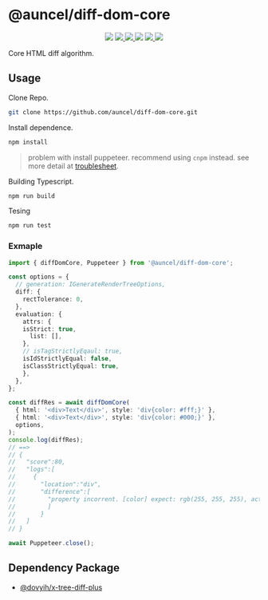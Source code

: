 # @auncel/diff-dom-core

<p style="text-align: center;">
  <img src="https://travis-ci.com/auncel/diff-dom-core.svg?branch=master" />
  <a href="https://codecov.io/gh/auncel/diff-dom-core">
    <img src="https://codecov.io/gh/auncel/diff-dom-core/branch/master/graph/badge.svg" />
  </a>
  <a href="https://www.npmjs.com/package/@auncel/diff-dom-core">
    <img src="https://img.shields.io/npm/dt/@auncel/diff-dom-core.svg" />
  </a>
  <img src="https://img.shields.io/npm/l/@auncel/diff-dom-core.svg" />
  <a href="https://www.npmjs.com/package/@auncel/diff-dom-core">
    <img src="https://img.shields.io/npm/v/@auncel/diff-dom-core.svg" />
  </a>
  <img src="https://img.shields.io/badge/language-javascript-blue.svg" />
</p>

Core HTML diff algorithm.

## Usage

Clone Repo.

```sh
git clone https://github.com/auncel/diff-dom-core.git
```

Install dependence.

```sh
npm install
```

> problem with install puppeteer. recommend using `cnpm` instead. see more detail at [troublesheet](./docs/troublesheet.md).

Building Typescript.

```sh
npm run build
```

Tesing

```sh
npm run test
```

### Exmaple

```ts
import { diffDomCore, Puppeteer } from '@auncel/diff-dom-core';

const options = {
  // generation: IGenerateRenderTreeOptions,
  diff: {
    rectTolerance: 0,
  },
  evaluation: {
    attrs: {
    isStrict: true,
      list: [],
    },
    // isTagStrictlyEqaul: true,
    isIdStrictlyEqual: false,
    isClassStrictlyEqual: true,
    },
  },
};

const diffRes = await diffDomCore(
  { html: '<div>Text</div>', style: 'div{color: #fff;}' },
  { html: '<div>Text</div>', style: 'div{color: #000;}' },
  options,
);
console.log(diffRes);
// ==>
// {
//   "score":80,
//   "logs":[
//     {
//       "location":"div",
//       "difference":[
//         "property incorrent. [color] expect: rgb(255, 255, 255), actual: rgb(0, 0, 0)"
//         ]
//       }
//   ]
// }

await Puppeteer.close();
```

## Dependency Package

+ [@dovyih/x-tree-diff-plus](https://github.com/yidafu/x-tree-diff-plus)
